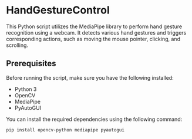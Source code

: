 # HandGestureControl

This Python script utilizes the MediaPipe library to perform hand gesture recognition using a webcam. It detects various hand gestures and triggers corresponding actions, such as moving the mouse pointer, clicking, and scrolling.

## Prerequisites

Before running the script, make sure you have the following installed:

- Python 3
- OpenCV
- MediaPipe
- PyAutoGUI

You can install the required dependencies using the following command:

```bash
pip install opencv-python mediapipe pyautogui
